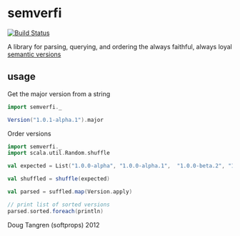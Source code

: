 # semverfi

[![Build Status](https://secure.travis-ci.org/softprops/semverfi.png)](http://travis-ci.org/softprops/semverfi)

A library for parsing, querying, and ordering the always faithful, always loyal [semantic versions][sv]

## usage

Get the major version from a string

```scala
import semverfi._

Version("1.0.1-alpha.1").major
```

Order versions

```scala
import semverfi._
import scala.util.Random.shuffle

val expected = List("1.0.0-alpha", "1.0.0-alpha.1",  "1.0.0-beta.2", "1.0.0-beta.11", "1.0.0-rc.1", "1.0.0-rc.1+build.1", "1.0.0", "1.0.0+0.3.7", "1.3.7+build", "1.3.7+build.2.b8f12d7", "1.3.7+build.11.e0f985a")

val shuffled = shuffle(expected)

val parsed = suffled.map(Version.apply)

// print list of sorted versions
parsed.sorted.foreach(println)
```

Doug Tangren (softprops) 2012

[sv]: http://semver.org/

